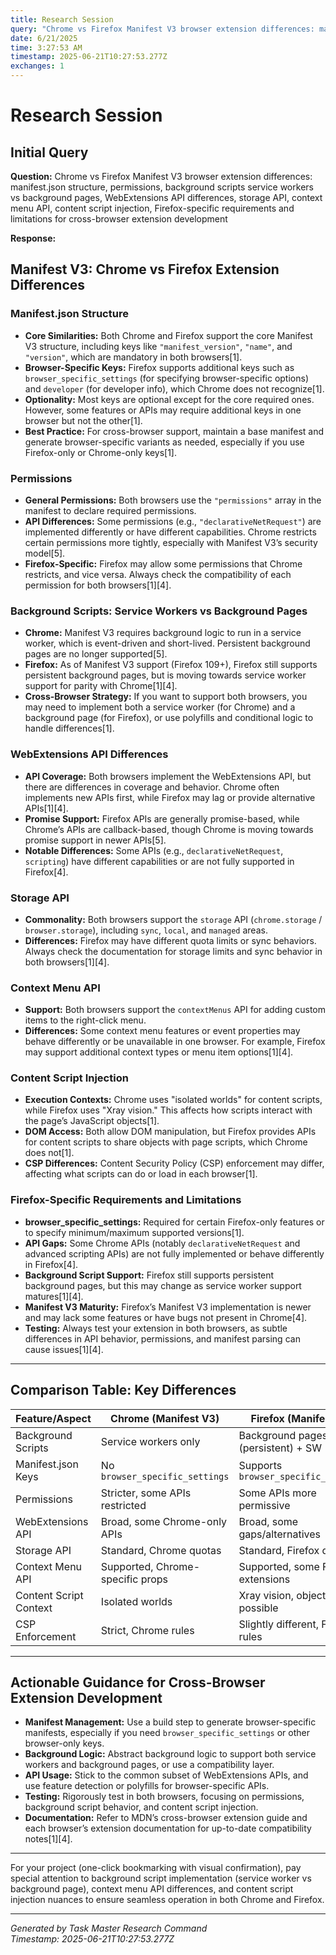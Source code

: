 ```yaml
---
title: Research Session
query: "Chrome vs Firefox Manifest V3 browser extension differences: manifest.json structure, permissions, background scripts service workers vs background pages, WebExtensions API differences, storage API, context menu API, content script injection, Firefox-specific requirements and limitations for cross-browser extension development"
date: 6/21/2025
time: 3:27:53 AM
timestamp: 2025-06-21T10:27:53.277Z
exchanges: 1
---
```


# Research Session

## Initial Query

**Question:** Chrome vs Firefox Manifest V3 browser extension differences: manifest.json structure, permissions, background scripts service workers vs background pages, WebExtensions API differences, storage API, context menu API, content script injection, Firefox-specific requirements and limitations for cross-browser extension development

**Response:**

## Manifest V3: Chrome vs Firefox Extension Differences

### **Manifest.json Structure**

- **Core Similarities:** Both Chrome and Firefox support the core Manifest V3 structure, including keys like `"manifest_version"`, `"name"`, and `"version"`, which are mandatory in both browsers[1].
- **Browser-Specific Keys:** Firefox supports additional keys such as `browser_specific_settings` (for specifying browser-specific options) and `developer` (for developer info), which Chrome does not recognize[1].
- **Optionality:** Most keys are optional except for the core required ones. However, some features or APIs may require additional keys in one browser but not the other[1].
- **Best Practice:** For cross-browser support, maintain a base manifest and generate browser-specific variants as needed, especially if you use Firefox-only or Chrome-only keys[1].

### **Permissions**

- **General Permissions:** Both browsers use the `"permissions"` array in the manifest to declare required permissions.
- **API Differences:** Some permissions (e.g., `"declarativeNetRequest"`) are implemented differently or have different capabilities. Chrome restricts certain permissions more tightly, especially with Manifest V3’s security model[5].
- **Firefox-Specific:** Firefox may allow some permissions that Chrome restricts, and vice versa. Always check the compatibility of each permission for both browsers[1][4].

### **Background Scripts: Service Workers vs Background Pages**

- **Chrome:** Manifest V3 requires background logic to run in a service worker, which is event-driven and short-lived. Persistent background pages are no longer supported[5].
- **Firefox:** As of Manifest V3 support (Firefox 109+), Firefox still supports persistent background pages, but is moving towards service worker support for parity with Chrome[1][4].
- **Cross-Browser Strategy:** If you want to support both browsers, you may need to implement both a service worker (for Chrome) and a background page (for Firefox), or use polyfills and conditional logic to handle differences[1].

### **WebExtensions API Differences**

- **API Coverage:** Both browsers implement the WebExtensions API, but there are differences in coverage and behavior. Chrome often implements new APIs first, while Firefox may lag or provide alternative APIs[1][4].
- **Promise Support:** Firefox APIs are generally promise-based, while Chrome’s APIs are callback-based, though Chrome is moving towards promise support in newer APIs[5].
- **Notable Differences:** Some APIs (e.g., `declarativeNetRequest`, `scripting`) have different capabilities or are not fully supported in Firefox[4].

### **Storage API**

- **Commonality:** Both browsers support the `storage` API (`chrome.storage` / `browser.storage`), including `sync`, `local`, and `managed` areas.
- **Differences:** Firefox may have different quota limits or sync behaviors. Always check the documentation for storage limits and sync behavior in both browsers[1][4].

### **Context Menu API**

- **Support:** Both browsers support the `contextMenus` API for adding custom items to the right-click menu.
- **Differences:** Some context menu features or event properties may behave differently or be unavailable in one browser. For example, Firefox may support additional context types or menu item options[1][4].

### **Content Script Injection**

- **Execution Contexts:** Chrome uses "isolated worlds" for content scripts, while Firefox uses "Xray vision." This affects how scripts interact with the page’s JavaScript objects[1].
- **DOM Access:** Both allow DOM manipulation, but Firefox provides APIs for content scripts to share objects with page scripts, which Chrome does not[1].
- **CSP Differences:** Content Security Policy (CSP) enforcement may differ, affecting what scripts can do or load in each browser[1].

### **Firefox-Specific Requirements and Limitations**

- **browser_specific_settings:** Required for certain Firefox-only features or to specify minimum/maximum supported versions[1].
- **API Gaps:** Some Chrome APIs (notably `declarativeNetRequest` and advanced scripting APIs) are not fully implemented or behave differently in Firefox[4].
- **Background Script Support:** Firefox still supports persistent background pages, but this may change as service worker support matures[1][4].
- **Manifest V3 Maturity:** Firefox’s Manifest V3 implementation is newer and may lack some features or have bugs not present in Chrome[4].
- **Testing:** Always test your extension in both browsers, as subtle differences in API behavior, permissions, and manifest parsing can cause issues[1][4].

---

## **Comparison Table: Key Differences**

| Feature/Aspect            | Chrome (Manifest V3)            | Firefox (Manifest V3)                |
|--------------------------|----------------------------------|--------------------------------------|
| Background Scripts       | Service workers only             | Background pages (persistent) + SW   |
| Manifest.json Keys       | No `browser_specific_settings`    | Supports `browser_specific_settings` |
| Permissions              | Stricter, some APIs restricted   | Some APIs more permissive            |
| WebExtensions API        | Broad, some Chrome-only APIs     | Broad, some gaps/alternatives        |
| Storage API              | Standard, Chrome quotas          | Standard, Firefox quotas             |
| Context Menu API         | Supported, Chrome-specific props | Supported, some Firefox extensions   |
| Content Script Context   | Isolated worlds                  | Xray vision, object sharing possible |
| CSP Enforcement          | Strict, Chrome rules             | Slightly different, Firefox rules    |

---

## **Actionable Guidance for Cross-Browser Extension Development**

- **Manifest Management:** Use a build step to generate browser-specific manifests, especially if you need `browser_specific_settings` or other browser-only keys.
- **Background Logic:** Abstract background logic to support both service workers and background pages, or use a compatibility layer.
- **API Usage:** Stick to the common subset of WebExtensions APIs, and use feature detection or polyfills for browser-specific APIs.
- **Testing:** Rigorously test in both browsers, focusing on permissions, background script behavior, and content script injection.
- **Documentation:** Refer to MDN’s cross-browser extension guide and each browser’s extension documentation for up-to-date compatibility notes[1][4].

---

For your project (one-click bookmarking with visual confirmation), pay special attention to background script implementation (service worker vs background page), context menu API differences, and content script injection nuances to ensure seamless operation in both Chrome and Firefox.


---

*Generated by Task Master Research Command*  
*Timestamp: 2025-06-21T10:27:53.277Z*
